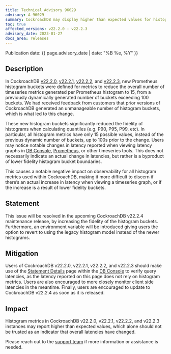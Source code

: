 ```yaml
---
title: Technical Advisory 96029
advisory: A-96029
summary: CockroachDB may display higher than expected values for histogram metrics when calculating quantiles.
toc: true
affected_versions: v22.2.0 - v22.2.3
advisory_date: 2023-01-27
docs_area: releases
---
```


Publication date: {{ page.advisory_date | date: "%B %e, %Y" }}

## Description

In CockroachDB [v22.2.0](../releases/v22.2.html#v22-2-0), [v22.2.1](../releases/v22.2.html#v22-2-1), [v22.2.2](../releases/v22.2.html#v22-2-2), and [v22.2.3](../releases/v22.2.html#v22-2-3), new Prometheus histogram buckets were defined for metrics to reduce the overall number of timeseries metrics generated per Prometheus histogram to 15, from a previously dynamically generated number of buckets exceeding 100 buckets. We had received feedback from customers that prior versions of CockroachDB generated an unmanageable number of histogram buckets, which is what led to this change.

These new histogram buckets significantly reduced the fidelity of histograms when calculating quantiles (e.g. P90, P95, P99, etc). In particular, all histogram metrics have only 15 possible values, instead of the previous dynamic number of buckets, up to 100s prior to the change. Users may notice notable changes in latency reported when viewing latency graphs in [DB Console](../v22.2/ui-overview.html), [Prometheus](../v22.2/monitor-cockroachdb-with-prometheus.html), or other timeseries tools. This does not necessarily indicate an actual change in latencies, but rather is a byproduct of lower fidelity histogram bucket boundaries.

This causes a notable negative impact on observability for all histogram metrics used within CockroachDB, making it more difficult to discern if there’s an actual increase in latency when viewing a timeseries graph, or if the increase is a result of lower fidelity buckets.

## Statement

This issue will be resolved in the upcoming CockroachDB v22.2.4 maintenance release, by increasing the fidelity of the histogram buckets. Furthermore, an environment variable will be introduced giving users the option to revert to using the legacy histogram model instead of the newer histograms.

## Mitigation

Users of CockroachDB v22.2.0, v22.2.1, v22.2.2, and v22.2.3 should make use of the [Statement Details](../v22.2/ui-statements-page.html#statement-details-page) page within the [DB Console](../v22.2/ui-overview.html) to verify query latencies, as the latency reported on this page does not rely on histogram metrics. Users are also encouraged to more closely monitor client side latencies in the meantime. Finally, users are encouraged to update to CockroachDB v22.2.4 as soon as it is released.

## Impact

Histogram metrics in CockroachDB v22.2.0, v22.2.1, v22.2.2, and v22.2.3 instances may report higher than expected values, which alone should not be trusted as an indicator that overall latencies have changed.

Please reach out to the [support team](https://support.cockroachlabs.com/) if more information or assistance is needed.
